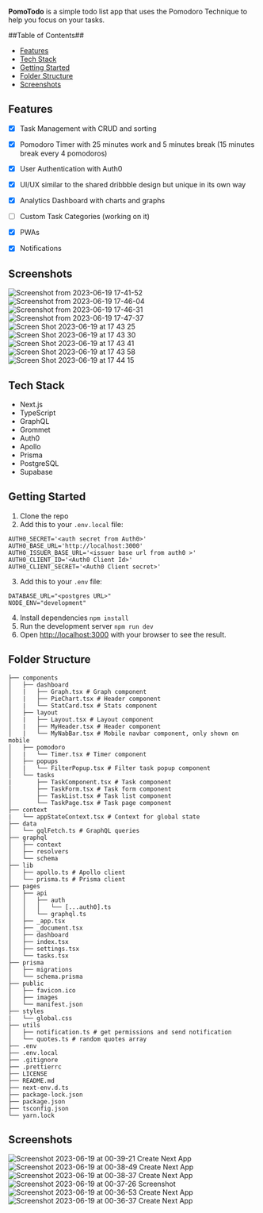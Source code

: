 **PomoTodo** is a simple todo list app that uses the Pomodoro Technique to help you focus on your tasks.


##Table of Contents##
- [Features](#features)
- [Tech Stack](#tech-stack)
- [Getting Started](#getting-started)
- [Folder Structure](#folder-structure)
- [Screenshots](#screenshots)


## Features
- [x] Task Management with CRUD and sorting
- [x] Pomodoro Timer with 25 minutes work and 5 minutes break (15 minutes break every 4 pomodoros)
- [x] User Authentication with Auth0
- [x] UI/UX similar to the shared dribbble design but unique in its own way
- [x] Analytics Dashboard with charts and graphs
- [ ] Custom Task Categories (working on it)
- [x] PWAs
- [x] Notifications


## Screenshots
![Screenshot from 2023-06-19 17-41-52](https://github.com/singwithaashish/pomotodo/assets/52033403/973f2a00-b4d4-45d5-a457-5024f0a2d31a)
![Screenshot from 2023-06-19 17-46-04](https://github.com/singwithaashish/pomotodo/assets/52033403/cb5c9333-3c5b-4f7b-ab15-78977784e0be)
![Screenshot from 2023-06-19 17-46-31](https://github.com/singwithaashish/pomotodo/assets/52033403/8dcd8a5c-e45c-463f-95c4-7d14307d04ee)
![Screenshot from 2023-06-19 17-47-37](https://github.com/singwithaashish/pomotodo/assets/52033403/14516378-6874-46d6-922a-2ce0a2dfb295)
![Screen Shot 2023-06-19 at 17 43 25](https://github.com/singwithaashish/pomotodo/assets/52033403/31382c55-e013-4219-b67c-c7d0d309ec0a)
![Screen Shot 2023-06-19 at 17 43 30](https://github.com/singwithaashish/pomotodo/assets/52033403/146a8dd5-3384-4311-9ef4-4c725c3c1a95)
![Screen Shot 2023-06-19 at 17 43 41](https://github.com/singwithaashish/pomotodo/assets/52033403/8f6dd101-aad0-417f-bed9-f344e4863f84)
![Screen Shot 2023-06-19 at 17 43 58](https://github.com/singwithaashish/pomotodo/assets/52033403/c6871f9f-496d-47cd-99d5-08922ca0dbe4)
![Screen Shot 2023-06-19 at 17 44 15](https://github.com/singwithaashish/pomotodo/assets/52033403/1b94426a-9717-4b36-bed6-fed100a2deaa)



## Tech Stack
- Next.js
- TypeScript
- GraphQL
- Grommet
- Auth0
- Apollo
- Prisma
- PostgreSQL
- Supabase


## Getting Started
1. Clone the repo
2. Add this to your `.env.local` file:
```
AUTH0_SECRET='<auth secret from Auth0>'
AUTH0_BASE_URL='http://localhost:3000'
AUTH0_ISSUER_BASE_URL='<issuer base url from auth0 >'
AUTH0_CLIENT_ID='<Auth0 Client Id>'
AUTH0_CLIENT_SECRET='<Auth0 Client secret>'
```
3. Add this to your `.env` file:
```
DATABASE_URL="<postgres URL>"
NODE_ENV="development"
```
4. Install dependencies
```npm install```
5. Run the development server
```npm run dev```
6. Open [http://localhost:3000](http://localhost:3000) with your browser to see the result.


## Folder Structure
```
├── components
│   ├── dashboard
│   |   ├── Graph.tsx # Graph component
│   |   ├── PieChart.tsx # Header component
│   |   └── StatCard.tsx # Stats component
│   ├── layout
│   |   ├── Layout.tsx # Layout component
│   |   ├── MyHeader.tsx # Header component
│   |   └── MyNabBar.tsx # Mobile navbar component, only shown on mobile
│   ├── pomodoro
│   |   └── Timer.tsx # Timer component
│   ├── popups
│   |   └── FilterPopup.tsx # Filter task popup component
│   └── tasks
|       ├── TaskComponent.tsx # Task component
│       ├── TaskForm.tsx # Task form component
│       ├── TaskList.tsx # Task list component
│       └── TaskPage.tsx # Task page component
├── context
|   └── appStateContext.tsx # Context for global state
├── data
│   └── gqlFetch.ts # GraphQL queries
├── graphql
│   ├── context
│   ├── resolvers
│   └── schema
├── lib
│   ├── apollo.ts # Apollo client
│   └── prisma.ts # Prisma client
├── pages
│   ├── api
│   │   ├── auth
│   │   │   └── [...auth0].ts
│   │   └── graphql.ts
│   ├── _app.tsx
│   ├── _document.tsx
│   ├── dashboard
│   ├── index.tsx
│   ├── settings.tsx
│   └── tasks.tsx
├── prisma
│   ├── migrations
│   └── schema.prisma
├── public
│   ├── favicon.ico
│   ├── images
│   └── manifest.json
├── styles
|   └── global.css
├── utils
│   ├── notification.ts # get permissions and send notification
│   └── quotes.ts # random quotes array
├── .env
├── .env.local
├── .gitignore
├── .prettierrc
├── LICENSE
├── README.md
├── next-env.d.ts
├── package-lock.json
├── package.json
├── tsconfig.json
└── yarn.lock
```



## Screenshots
![Screenshot 2023-06-19 at 00-39-21 Create Next App](https://github.com/singwithaashish/pomotodo/assets/52033403/cb04c63b-50b0-4878-9ffe-de8de822a7f6)
![Screenshot 2023-06-19 at 00-38-49 Create Next App](https://github.com/singwithaashish/pomotodo/assets/52033403/14ad7de4-9473-4ebc-88c7-aa6ab455ee87)
![Screenshot 2023-06-19 at 00-38-37 Create Next App](https://github.com/singwithaashish/pomotodo/assets/52033403/3911f35d-174c-403b-949b-a5212438d1b4)
![Screenshot 2023-06-19 at 00-37-26 Screenshot](https://github.com/singwithaashish/pomotodo/assets/52033403/9513c5b4-f39c-434a-889a-2418523f8e22)
![Screenshot 2023-06-19 at 00-36-53 Create Next App](https://github.com/singwithaashish/pomotodo/assets/52033403/e616cacf-e7f7-4207-a135-9156c72a98cc)
![Screenshot 2023-06-19 at 00-36-37 Create Next App](https://github.com/singwithaashish/pomotodo/assets/52033403/94f9a1a6-5ddd-4a70-bfab-d732b8102806)







